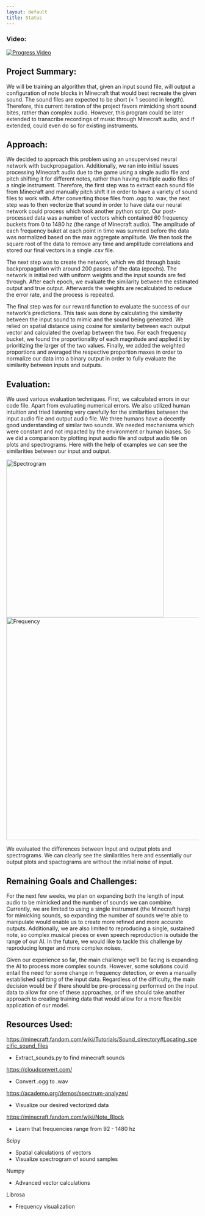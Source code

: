 ```yaml
---
layout: default
title: Status
---
```


### Video:

[![Progress Video](https://user-images.githubusercontent.com/8118708/142151126-04e71838-19a9-4302-8b52-07c0c0ba2149.png)](https://youtu.be/2JXjUvanLcc)

## Project Summary:

We will be training an algorithm that, given an input sound file, will output a configuration of note blocks in Minecraft that would best recreate the given sound. The sound files are expected to be short (< 1 second in length). Therefore, this current iteration of the project favors mimicking short sound bites, rather than complex audio. However, this program could be later extended to transcribe recordings of music through Minecraft audio, and if extended, could even do so for existing instruments.

## Approach:

We decided to approach this problem using an unsupervised neural network with backpropagation. Additionally, we ran into initial issues processing Minecraft audio due to the game using a single audio file and pitch shifting it for different notes, rather than having multiple audio files of a single instrument. Therefore, the first step was to extract each sound file from Minecraft and manually pitch shift it in order to have a variety of sound files to work with. After converting those files from .ogg to .wav, the next step was to then vectorize that sound in order to have data our neural network could process which took another python script. Our post-processed data was a number of vectors which contained 60 frequency buckets from 0 to 1480 hz (the range of Minecraft audio). The amplitude of each frequency buket at each point in time was summed before the data was normalized based on the max aggregate amplitude. We then took the square root of the data to remove any time and amplitude correlations and stored our final vectors in a single .csv file.

The next step was to create the network, which we did through basic backpropagation with around 200 passes of the data (epochs). The network is initialized with uniform weights and the input sounds are fed through. After each epoch, we evaluate the similarity between the estimated output and true output. Afterwards the weights are recalculated to reduce the error rate, and the process is repeated.

The final step was for our reward function to evaluate the success of our network’s predictions. This task was done by calculating the similarity between the input sound to mimic and the sound being generated. We relied on spatial distance using cosine for similarity between each output vector and calculated the overlap between the two. For each frequency bucket, we found the proportionality of each magnitude and applied it by prioritizing the larger of the two values. Finally, we added the weighted proportions and averaged the respective proportion maxes in order to normalize our data into a binary output in order to fully evaluate the similarity between inputs and outputs.


## Evaluation:

We used various evaluation techniques. First, we calculated errors in our code file. Apart from evaluating numerical errors.  We also utilized human intuition and tried listening very carefully  for the similarities between the input audio file and output audio file. We three humans have a decently  good understanding of similar two sounds. We needed mechanisms which were constant and not impacted by the environment or human biases. So we did a comparison by plotting input audio file and output audio file on plots and  spectrograms. Here with the help of examples we can see the similarities between our input and output.

<img width="412" alt="Spectrogram" src="https://user-images.githubusercontent.com/8118708/142148139-4cecbad3-0f04-4d0e-9b7c-b437c369679e.png">

<img width="583" alt="Frequency" src="https://user-images.githubusercontent.com/8118708/142148128-6f4583d6-4157-43bb-acd7-1305561d95e7.png">

We evaluated the differences between Input and output plots and spectrograms. We can clearly see the similarities here and essentially our output plots and spactograms are without the initial noise of input. 

## Remaining Goals and Challenges:

For the next few weeks, we plan on expanding both the length of input audio to be mimicked and the number of sounds we can combine. Currently, we are limited to using a single instrument (the Minecraft harp) for mimicking sounds, so expanding the number of sounds we’re able to manipulate would enable us to create more refined and more accurate outputs. Additionally, we are also limited to reproducing a single, sustained note, so complex musical pieces or even speech reproduction is outside the range of our AI. In the future, we would like to tackle this challenge by reproducing longer and more complex noises.

Given our experience so far, the main challenge we’ll be facing is expanding the AI to process more complex sounds. However, some solutions could entail the need for some change in frequency detection, or even a manually established splitting of the input data. Regardless of the difficulty, the main decision would be if there should be pre-processing performed on the input data to allow for one of these approaches, or if we should take another approach to creating training data that would allow for a more flexible application of our model.


## Resources Used:
https://minecraft.fandom.com/wiki/Tutorials/Sound_directory#Locating_specific_sound_files

- Extract_sounds.py to find minecraft sounds

https://cloudconvert.com/

- Convert .ogg to .wav

https://academo.org/demos/spectrum-analyzer/

- Visualize our desired vectorized data

https://minecraft.fandom.com/wiki/Note_Block

- Learn that frequencies range from 92 - 1480 hz

Scipy

- Spatial calculations of vectors
- Visualize spectrogram of sound samples

Numpy

- Advanced vector calculations

Librosa

- Frequency visualization

